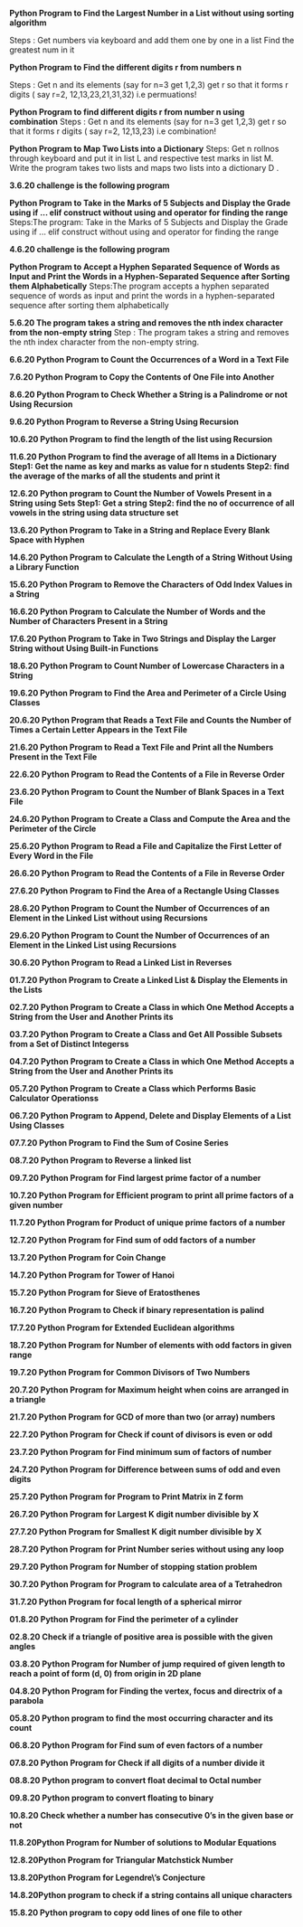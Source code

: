 **Python Program to Find the Largest Number in a List without using sorting algorithm** 

Steps : Get numbers via keyboard and add them one by one in a list 
        Find the greatest num in it
        
**Python Program to Find the different digits r from  numbers n** 

Steps :  Get n and its elements (say for n=3 get 1,2,3)
         get r so that it forms r digits ( say r=2, 12,13,23,21,31,32) i.e permuations!
         
 **Python Program  to find different digits r from number n using combination**
 Steps :  Get n and its elements (say for n=3 get 1,2,3)
         get r so that it forms r digits ( say r=2, 12,13,23) i.e combination!

**Python Program to Map Two Lists into a Dictionary**
Steps: Get n rollnos through keyboard and put it in list L and respective test marks in list M.
Write the program takes two lists and maps two lists into a dictionary D .


**3.6.20 challenge is the following program**

**Python Program to Take in the Marks of 5 Subjects and Display the Grade using if ... elif construct without using and operator for finding the range**
Steps:The program: Take in the Marks of 5 Subjects and Display the Grade using if ... elif construct without using and operator for finding the range

**4.6.20 challenge is the following program**

**Python Program to Accept a Hyphen Separated Sequence of Words as Input and Print the Words in a Hyphen-Separated Sequence after Sorting them Alphabetically**
Steps:The program accepts a hyphen separated sequence of words as input and print the words in a hyphen-separated sequence after sorting them alphabetically

**5.6.20 The program takes a string and removes the nth index character from the non-empty string**
Step : The program takes a string and removes the nth index character from the non-empty string.


**6.6.20 Python Program to Count the Occurrences of a Word in a Text File**


**7.6.20 Python Program to Copy the Contents of One File into Another**


**8.6.20 Python Program to Check Whether a String is a Palindrome or not Using Recursion**


**9.6.20 Python Program to Reverse a String Using Recursion**


**10.6.20  Python Program to find the length of the list using Recursion**

**11.6.20 Python Program to find the average of all Items in a Dictionary 
Step1: Get the name as key and marks as value for n students
Step2: find the average of the marks of all the students and print it**

**12.6.20 Python program to Count the Number of Vowels Present in a String using Sets 
Step1: Get  a string
Step2: find the  no of occurrence of all vowels in the string using data structure set**

**13.6.20 Python Program to Take in a String and Replace Every Blank Space with Hyphen** 

**14.6.20 Python Program to Calculate the Length of a String Without Using a Library Function** 

**15.6.20 Python Program to Remove the Characters of Odd Index Values in a String** 

**16.6.20 Python Program to Calculate the Number of Words and the Number of Characters Present in a String**

**17.6.20 Python Program to Take in Two Strings and Display the Larger String without Using Built-in Functions** 

**18.6.20 Python Program to Count Number of Lowercase Characters in a String** 

**19.6.20 Python Program to Find the Area and Perimeter of a Circle Using Classes**

**20.6.20 Python Program that Reads a Text File and Counts the Number of Times a Certain Letter Appears in the Text File** 

**21.6.20 Python Program to Read a Text File and Print all the Numbers Present in the Text File** 

**22.6.20 Python Program to Read the Contents of a File in Reverse Order** 

**23.6.20 Python Program to Count the Number of Blank Spaces in a Text File**

**24.6.20 Python Program to Create a Class and Compute the Area and the Perimeter of the Circle**

**25.6.20 Python Program to Read a File and Capitalize the First Letter of Every Word in the File** 

**26.6.20 Python Program to Read the Contents of a File in Reverse Order**

**27.6.20 Python Program to Find the Area of a Rectangle Using Classes**


**28.6.20  Python Program to Count the Number of Occurrences of an Element in the Linked List without using Recursions** 

**29.6.20 Python Program to Count the Number of Occurrences of an Element in the Linked List using Recursions** 

**30.6.20 Python Program to Read a Linked List in Reverses** 

**01.7.20 Python Program to Create a Linked List & Display the Elements in the Lists** 

**02.7.20 Python Program to Create a Class in which One Method Accepts a String from the User and Another Prints its** 

**03.7.20  Python Program to Create a Class and Get All Possible Subsets from a Set of Distinct Integerss** 

**04.7.20 Python Program to Create a Class in which One Method Accepts a String from the User and Another Prints its** 

**05.7.20  Python Program to Create a Class which Performs Basic Calculator Operationss** 

**06.7.20 Python Program to Append, Delete and Display Elements of a List Using Classes**
 
**07.7.20 Python Program to Find the Sum of Cosine Series**

**08.7.20 Python Program to Reverse a linked list** 

**09.7.20 Python Program for Find largest prime factor of a number** 

**10.7.20 Python Program for Efficient program to print all prime factors of a given number** 

**11.7.20 Python Program for Product of unique prime factors of a number** 

**12.7.20 Python Program for Find sum of odd factors of a number** 

**13.7.20 Python Program for Coin Change** 

**14.7.20 Python Program for Tower of Hanoi** 

**15.7.20 Python Program for Sieve of Eratosthenes** 

**16.7.20 Python Program to Check if binary representation is palind**

**17.7.20 Python Program for Extended Euclidean algorithms**
    
**18.7.20 Python Program for Number of elements with odd factors in given range**

**19.7.20 Python Program for Common Divisors of Two Numbers**

**20.7.20 Python Program for Maximum height when coins are arranged in a triangle**

**21.7.20 Python Program for GCD of more than two (or array) numbers**

**22.7.20 Python Program for Check if count of divisors is even or odd**

**23.7.20 Python Program for Find minimum sum of factors of number**

**24.7.20 Python Program for Difference between sums of odd and even digits**

**25.7.20 Python Program for Program to Print Matrix in Z form**

**26.7.20 Python Program for Largest K digit number divisible by X**

**27.7.20 Python Program for Smallest K digit number divisible by X**

**28.7.20 Python Program for Print Number series without using any loop**

**29.7.20 Python Program for Number of stopping station problem**

**30.7.20 Python Program for Program to calculate area of a Tetrahedron**

**31.7.20 Python Program for focal length of a spherical mirror**

**01.8.20 Python Program for Find the perimeter of a cylinder**

**02.8.20 Check if a triangle of positive area is possible with the given angles**

**03.8.20 Python Program for Number of jump required of given length to reach a point of form (d, 0) from origin in 2D plane**

**04.8.20 Python Program for Finding the vertex, focus and directrix of a parabola**

**05.8.20 Python program to find the most occurring character and its count**

**06.8.20 Python Program for Find sum of even factors of a number**

**07.8.20 Python Program for Check if all digits of a number divide it**

**08.8.20 Python program to convert float decimal to Octal number**

**09.8.20 Python program to convert floating to binary**

**10.8.20 Check whether a number has consecutive 0’s in the given base or not**

**11.8.20Python Program for Number of solutions to Modular Equations**

**12.8.20Python Program for Triangular Matchstick Number**

**13.8.20Python Program for Legendre\’s Conjecture**

**14.8.20Python program to check if a string contains all unique characters**

**15.8.20 Python program to copy odd lines of one file to other** 


